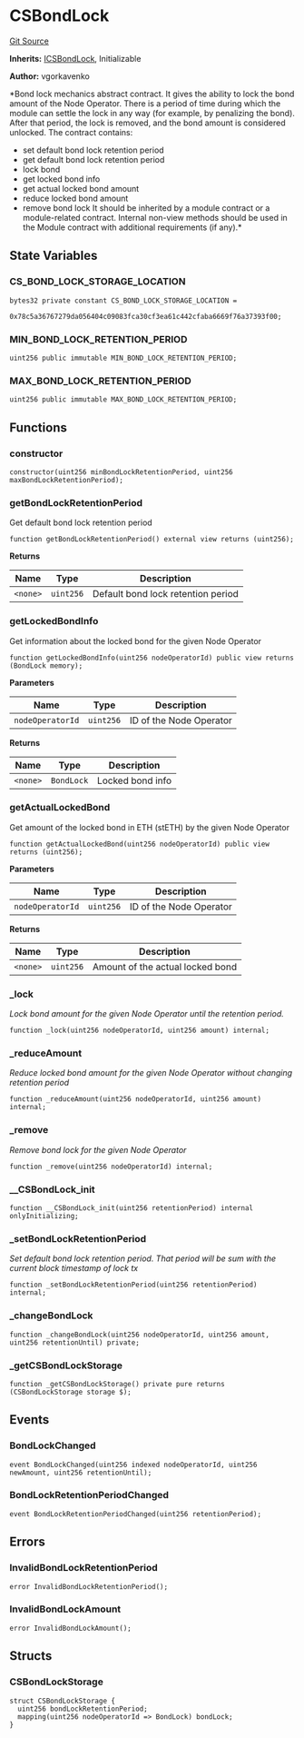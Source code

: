 # CSBondLock

[Git Source](https://github.com/lidofinance/community-staking-module/blob/ef5c94eed5211bf6c350512cf569895da670f26c/src/abstract/CSBondLock.sol)

**Inherits:**
[ICSBondLock](/src/interfaces/ICSBondLock.sol/interface.ICSBondLock.md), Initializable

**Author:**
vgorkavenko

\*Bond lock mechanics abstract contract.
It gives the ability to lock the bond amount of the Node Operator.
There is a period of time during which the module can settle the lock in any way (for example, by penalizing the bond).
After that period, the lock is removed, and the bond amount is considered unlocked.
The contract contains:

- set default bond lock retention period
- get default bond lock retention period
- lock bond
- get locked bond info
- get actual locked bond amount
- reduce locked bond amount
- remove bond lock
  It should be inherited by a module contract or a module-related contract.
  Internal non-view methods should be used in the Module contract with additional requirements (if any).\*

## State Variables

### CS_BOND_LOCK_STORAGE_LOCATION

```solidity
bytes32 private constant CS_BOND_LOCK_STORAGE_LOCATION =
    0x78c5a36767279da056404c09083fca30cf3ea61c442cfaba6669f76a37393f00;
```

### MIN_BOND_LOCK_RETENTION_PERIOD

```solidity
uint256 public immutable MIN_BOND_LOCK_RETENTION_PERIOD;
```

### MAX_BOND_LOCK_RETENTION_PERIOD

```solidity
uint256 public immutable MAX_BOND_LOCK_RETENTION_PERIOD;
```

## Functions

### constructor

```solidity
constructor(uint256 minBondLockRetentionPeriod, uint256 maxBondLockRetentionPeriod);
```

### getBondLockRetentionPeriod

Get default bond lock retention period

```solidity
function getBondLockRetentionPeriod() external view returns (uint256);
```

**Returns**

| Name     | Type      | Description                        |
| -------- | --------- | ---------------------------------- |
| `<none>` | `uint256` | Default bond lock retention period |

### getLockedBondInfo

Get information about the locked bond for the given Node Operator

```solidity
function getLockedBondInfo(uint256 nodeOperatorId) public view returns (BondLock memory);
```

**Parameters**

| Name             | Type      | Description             |
| ---------------- | --------- | ----------------------- |
| `nodeOperatorId` | `uint256` | ID of the Node Operator |

**Returns**

| Name     | Type       | Description      |
| -------- | ---------- | ---------------- |
| `<none>` | `BondLock` | Locked bond info |

### getActualLockedBond

Get amount of the locked bond in ETH (stETH) by the given Node Operator

```solidity
function getActualLockedBond(uint256 nodeOperatorId) public view returns (uint256);
```

**Parameters**

| Name             | Type      | Description             |
| ---------------- | --------- | ----------------------- |
| `nodeOperatorId` | `uint256` | ID of the Node Operator |

**Returns**

| Name     | Type      | Description                      |
| -------- | --------- | -------------------------------- |
| `<none>` | `uint256` | Amount of the actual locked bond |

### \_lock

_Lock bond amount for the given Node Operator until the retention period._

```solidity
function _lock(uint256 nodeOperatorId, uint256 amount) internal;
```

### \_reduceAmount

_Reduce locked bond amount for the given Node Operator without changing retention period_

```solidity
function _reduceAmount(uint256 nodeOperatorId, uint256 amount) internal;
```

### \_remove

_Remove bond lock for the given Node Operator_

```solidity
function _remove(uint256 nodeOperatorId) internal;
```

### \_\_CSBondLock_init

```solidity
function __CSBondLock_init(uint256 retentionPeriod) internal onlyInitializing;
```

### \_setBondLockRetentionPeriod

_Set default bond lock retention period. That period will be sum with the current block timestamp of lock tx_

```solidity
function _setBondLockRetentionPeriod(uint256 retentionPeriod) internal;
```

### \_changeBondLock

```solidity
function _changeBondLock(uint256 nodeOperatorId, uint256 amount, uint256 retentionUntil) private;
```

### \_getCSBondLockStorage

```solidity
function _getCSBondLockStorage() private pure returns (CSBondLockStorage storage $);
```

## Events

### BondLockChanged

```solidity
event BondLockChanged(uint256 indexed nodeOperatorId, uint256 newAmount, uint256 retentionUntil);
```

### BondLockRetentionPeriodChanged

```solidity
event BondLockRetentionPeriodChanged(uint256 retentionPeriod);
```

## Errors

### InvalidBondLockRetentionPeriod

```solidity
error InvalidBondLockRetentionPeriod();
```

### InvalidBondLockAmount

```solidity
error InvalidBondLockAmount();
```

## Structs

### CSBondLockStorage

```solidity
struct CSBondLockStorage {
  uint256 bondLockRetentionPeriod;
  mapping(uint256 nodeOperatorId => BondLock) bondLock;
}
```
